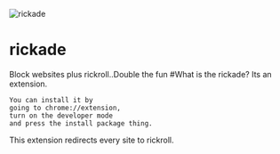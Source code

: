 ![rickade](https://github.com/user-attachments/assets/12b547e7-d420-4e18-a9f2-395a9ebf3499)

# rickade
Block websites plus rickroll..Double the fun
#What is the rickade?
Its an extension.
```
You can install it by 
going to chrome://extension,
turn on the developer mode 
and press the install package thing.
```
This extension redirects every site to rickroll.
